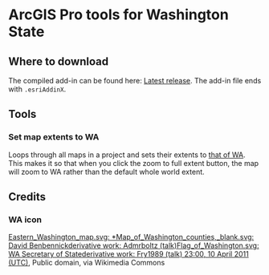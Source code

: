 ﻿# ArcGIS Pro tools for Washington State

## Where to download

The compiled add-in can be found here: [Latest release](https://github.com/WSDOT-GIS/arcgis-pro-wa-tools/releases/latest). The add-in file ends with `.esriAddinX`.

## Tools

### Set map extents to WA

Loops through all maps in a project and sets their extents to [that of WA][Extent of WA]. This makes it so that when you click the zoom to full extent button, the map will zoom to WA rather than the default whole world extent.

[Extent of WA]:https://epsg.io/1416-area

## Credits

### WA icon

<a href="https://commons.wikimedia.org/wiki/File:Flag_map_of_Washington.svg">Eastern_Washington_map.svg: *Map_of_Washington_counties,_blank.svg: David Benbennickderivative work: Admrboltz (talk)Flag_of_Washington.svg: WA Secretary of Statederivative work: Fry1989 (talk) 23:00, 10 April 2011 (UTC)</a>, Public domain, via Wikimedia Commons